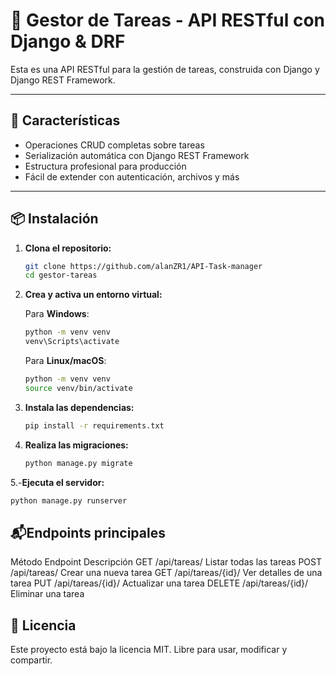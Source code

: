 # 🧠 Gestor de Tareas - API RESTful con Django & DRF

Esta es una API RESTful para la gestión de tareas, construida con Django y Django REST Framework.

---

## 🚀 Características

- Operaciones CRUD completas sobre tareas
- Serialización automática con Django REST Framework
- Estructura profesional para producción
- Fácil de extender con autenticación, archivos y más

---

## 📦 Instalación

1. **Clona el repositorio:**
   
   ```bash
   git clone https://github.com/alanZR1/API-Task-manager
   cd gestor-tareas
   ```

2. **Crea y activa un entorno virtual:**

   Para **Windows**:
   ```bash
   python -m venv venv
   venv\Scripts\activate
   ```

   Para **Linux/macOS**:
   ```bash
   python -m venv venv
   source venv/bin/activate
   ```

3. **Instala las dependencias:**
   ```bash
   pip install -r requirements.txt
   ```

4. **Realiza las migraciones:**
   ```bash
   python manage.py migrate
   ```

5.-**Ejecuta el servidor:**
   ```bash
   python manage.py runserver
   ```


## 📬Endpoints principales
Método	Endpoint	Descripción
GET	/api/tareas/	Listar todas las tareas
POST	/api/tareas/	Crear una nueva tarea
GET	/api/tareas/{id}/	Ver detalles de una tarea
PUT	/api/tareas/{id}/	Actualizar una tarea
DELETE	/api/tareas/{id}/	Eliminar una tarea


## 📄 Licencia
Este proyecto está bajo la licencia MIT. Libre para usar, modificar y compartir.